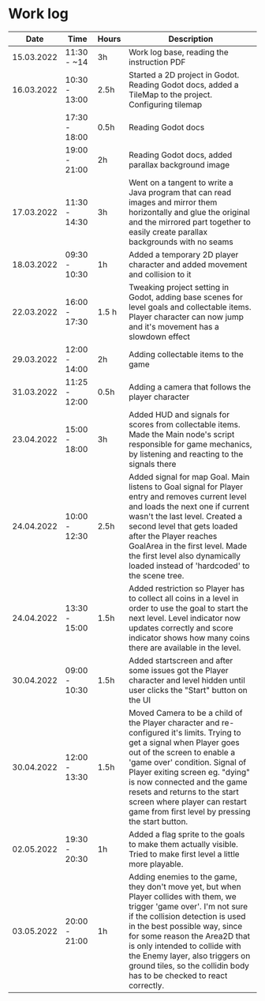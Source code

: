 # Work log

| Date       | Time          | Hours | Description                                                                                                                                                                                          |
| ---------- | ------------- | ----- | ---------------------------------------------------------------------------------------------------------------------------------------------------------------------------------------------------- |
| 15.03.2022 | 11:30 - ~14   | 3h    | Work log base, reading the instruction PDF                                                                                                                                                           |
| 16.03.2022 | 10:30 - 13:00 | 2.5h  | Started a 2D project in Godot. Reading Godot docs, added a TileMap to the project. Configuring tilemap                                                                                               |
|            | 17:30 - 18:00 | 0.5h  | Reading Godot docs                                                                                                                                                                                   |
|            | 19:00 - 21:00 | 2h    | Reading Godot docs, added parallax background image                                                                                                                                                  |
| 17.03.2022 | 11:30 - 14:30 | 3h    | Went on a tangent to write a Java program that can read images and mirror them horizontally and glue the original and the mirrored part together to easily create parallax backgrounds with no seams |
| 18.03.2022 | 09:30 - 10:30 | 1h    | Added a temporary 2D player character and added movement and collision to it                                                                                                                         |
| 22.03.2022 | 16:00 - 17:30 | 1.5 h | Tweaking project setting in Godot, adding base scenes for level goals and collectable items. Player character can now jump and it's movement has a slowdown effect                                   |
| 29.03.2022 | 12:00 - 14:00 | 2h    | Adding collectable items to the game                                                                                                                                                                 |
| 31.03.2022 | 11:25 - 12:00 | 0.5h  | Adding a camera that follows the player character                                                                                                                                                    |
| 23.04.2022 | 15:00 - 18:00 | 3h    | Added HUD and signals for scores from collectable items. Made the Main node's script responsible for game mechanics, by listening and reacting to the signals there                                  |
| 24.04.2022 | 10:00 - 12:30 | 2.5h    | Added signal for map Goal. Main listens to Goal signal for Player entry and removes current level and loads the next one if current wasn't the last level. Created a second level that gets loaded after the Player reaches GoalArea in the first level. Made the first level also dynamically loaded instead of 'hardcoded' to the scene tree.                                                                                                                                                                            |
| 24.04.2022 | 13:30 - 15:00 | 1.5h | Added restriction so Player has to collect all coins in a level in order to use the goal to start the next level. Level indicator now updates correctly and score indicator shows how many coins there are available in the level. |
| 30.04.2022 | 09:00 - 10:30 | 1.5h | Added startscreen and after some issues got the Player character and level hidden until user clicks the "Start" button on the UI |
| 30.04.2022 | 12:00 - 13:30 | 1.5h | Moved Camera to be a child of the Player character and re-configured it's limits. Trying to get a signal when Player goes out of the screen to enable a 'game over' condition. Signal of Player exiting screen eg. "dying" is now connected and the game resets and returns to the start screen where player can restart game from first level by pressing the start button. |
| 02.05.2022 | 19:30 - 20:30 | 1h | Added a flag sprite to the goals to make them actually visible. Tried to make first level a little more playable. |
| 03.05.2022 | 20:00 - 21:00 | 1h | Adding enemies to the game, they don't move yet, but when Player collides with them, we trigger 'game over'. I'm not sure if the collision detection is used in the best possible way, since for some reason the Area2D that is only intended to collide with the Enemy layer, also triggers on ground tiles, so the collidin body has to be checked to react correctly. |